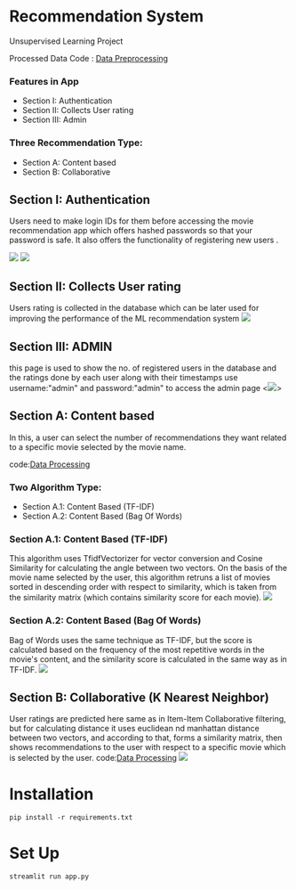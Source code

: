 # Recommendation System
Unsupervised Learning Project

Processed Data Code : <a href="https://github.com/Baba14Yaga/ML_movie_recommendation_system">Data Preprocessing</a>
### Features in App
<ul>
  <li>Section I: Authentication</li>
  <li>Section II: Collects User rating</li>
  <li>Section III: Admin</li>
</ul>


### Three Recommendation Type:
<ul>
  <li>Section A: Content based</li>
  <li>Section B: Collaborative</li>
</ul>

## Section I: Authentication

Users need to make login IDs for them before accessing the movie recommendation app
which offers hashed passwords so that your password is safe. It also offers the functionality of registering new users .

<img src="assets/SignUp.png">
<img src="assets/Login.png">

##  Section II: Collects User rating

Users rating is collected in the database which can be later used for improving the performance of the ML recommendation system
<img src="assets/Admin_rating.png">

##  Section III: ADMIN

this page is used to show the no. of registered users in the database and the ratings done by each user along with their timestamps
use username:"admin" and password:"admin" to access the admin page
<<img src="assets/Admin.png">>

## Section A: Content based

In this, a user can select the number of recommendations they want related to a specific movie selected by the movie name.

code:<a href="https://github.com/Baba14Yaga/ML_movie_recommendation_system/blob/main/content_based.ipynb">Data Processing</a>

### Two Algorithm Type:
<ul>
  <li>Section A.1: Content Based (TF-IDF)</li>
  <li>Section A.2: Content Based (Bag Of Words)</li>

</ul>


### Section A.1: Content Based (TF-IDF)

This algorithm uses TfidfVectorizer for vector conversion and Cosine Similarity for calculating the angle between two vectors. On the basis of the movie name selected by the user, this algorithm retruns a list of movies sorted in descending order with respect to similarity, which is taken from the similarity matrix (which contains similarity score for each movie).
<img src="assets/TFIDF.png">

### Section A.2: Content Based (Bag Of Words)

Bag of Words uses the same technique as TF-IDF, but the score is calculated based on the frequency of the most repetitive words in the movie's content, and the similarity score is calculated in the same way as in TF-IDF.
<img src="assets/Bag_of_words.png">


## Section B:  Collaborative (K Nearest Neighbor)

User ratings are predicted here same as in Item-Item Collaborative filtering, but for calculating distance it uses euclidean nd manhattan distance between two vectors, and according to that, forms a similarity matrix, then shows recommendations to the user with respect to a specific movie which is selected by the user.
code:<a href="https://github.com/Baba14Yaga/ML_movie_recommendation_system/blob/main/Collaborative.ipynb">Data Processing</a>
<img src="assets/Collaborative.png">

# Installation

`pip install -r requirements.txt`

# Set Up

`streamlit run app.py`

